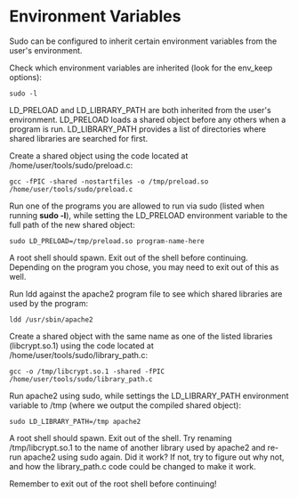 # Environment Variables

Sudo can be configured to inherit certain environment variables from the user's environment.

Check which environment variables are inherited (look for the env\_keep options):

`sudo -l`

LD\_PRELOAD and LD\_LIBRARY\_PATH are both inherited from the user's environment. LD\_PRELOAD loads a shared object before any others when a program is run. LD\_LIBRARY\_PATH provides a list of directories where shared libraries are searched for first.

Create a shared object using the code located at /home/user/tools/sudo/preload.c:

`gcc -fPIC -shared -nostartfiles -o /tmp/preload.so /home/user/tools/sudo/preload.c`

Run one of the programs you are allowed to run via sudo (listed when running **sudo -l**), while setting the LD\_PRELOAD environment variable to the full path of the new shared object:

`sudo LD_PRELOAD=/tmp/preload.so program-name-here`

A root shell should spawn. Exit out of the shell before continuing. Depending on the program you chose, you may need to exit out of this as well.

Run ldd against the apache2 program file to see which shared libraries are used by the program:

`ldd /usr/sbin/apache2`

Create a shared object with the same name as one of the listed libraries (libcrypt.so.1) using the code located at /home/user/tools/sudo/library\_path.c:

`gcc -o /tmp/libcrypt.so.1 -shared -fPIC /home/user/tools/sudo/library_path.c`

Run apache2 using sudo, while settings the LD\_LIBRARY\_PATH environment variable to /tmp (where we output the compiled shared object):

`sudo LD_LIBRARY_PATH=/tmp apache2`

A root shell should spawn. Exit out of the shell. Try renaming /tmp/libcrypt.so.1 to the name of another library used by apache2 and re-run apache2 using sudo again. Did it work? If not, try to figure out why not, and how the library\_path.c code could be changed to make it work.

Remember to exit out of the root shell before continuing!
